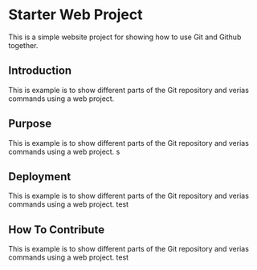 # Starter Web Project

This is a simple website project for showing how to use Git and Github together.
## Introduction

This is example is to show different parts of the Git repository and verias commands using a web project.

## Purpose

This is example is to show different parts of the Git repository and verias commands using a web project. s

## Deployment

This is example is to show different parts of the Git repository and verias commands using a web project. test

## How To Contribute

This is example is to show different parts of the Git repository and verias commands using a web project. test